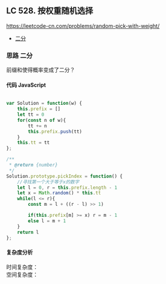 ## LC 528. 按权重随机选择
https://leetcode-cn.com/problems/random-pick-with-weight/
- [二分](#思路-二分)

### 思路 二分
前缀和使得概率变成了二分？
#### 代码 JavaScript

```JavaScript

var Solution = function(w) {
    this.prefix = []
    let tt = 0
    for(const n of w){
        tt += n
        this.prefix.push(tt)
    }
    this.tt = tt
};

/**
 * @return {number}
 */
Solution.prototype.pickIndex = function() {
    //寻找第一个大于等于x的数字
    let l = 0, r = this.prefix.length - 1
    let x = Math.random() * this.tt
    while(l <= r){
        const m = l + ((r - l) >> 1)

        if(this.prefix[m] >= x) r = m - 1
        else l = m + 1
    }
    return l
};
```

#### 复杂度分析
时间复杂度： </br>
空间复杂度：
